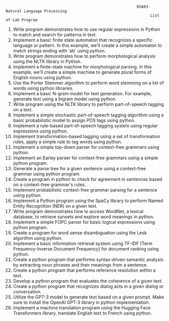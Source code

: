                                                               DSA03-Natural Language Processing
                                                                    List of Lab Program
1.	Write program demonstrates how to use regular expressions in Python to match and search for patterns in text.
2.	Implement a basic finite state automaton that recognizes a specific language or pattern. In this example, we'll create a simple automaton to match strings ending with 'ab' using python.
3.	Write program demonstrates how to perform morphological analysis using the NLTK library in Python.
4.	Implement a finite-state machine for morphological parsing. In this example, we'll create a simple machine to generate plural forms of English nouns using python.
5.	Use the Porter Stemmer algorithm to perform word stemming on a list of words using python libraries.
6.	Implement a basic N-gram model for text generation. For example, generate text using a bigram model using python.
7.	Write program using the NLTK library to perform part-of-speech tagging on a text.
8.	Implement a simple stochastic part-of-speech tagging algorithm using a basic probabilistic model to assign POS tags using python.
9.	Implement a rule-based part-of-speech tagging system using regular expressions using python.
10.	Implement transformation-based tagging using a set of transformation rules, apply a simple rule to tag words using python.
11.	Implement a simple top-down parser for context-free grammars using python.
12.	Implement an Earley parser for context-free grammars using a simple python program.
13.	Generate a parse tree for a given sentence using a context-free grammar using python program.
14.	Create a program in python to check for agreement in sentences based on a context-free grammar's rules.
15.	Implement probabilistic context-free grammar parsing for a sentence using python.
16.	Implement a Python program using the SpaCy library to perform Named Entity Recognition (NER) on a given text.
17.	Write program demonstrates how to access WordNet, a lexical database, to retrieve synsets and explore word meanings in python.
18.	Implement a simple FOPC parser for basic logical expressions using python program.
19.	Create a program for word sense disambiguation using the Lesk algorithm using python.
20.	Implement a basic information retrieval system using TF-IDF (Term Frequency-Inverse Document Frequency) for document ranking using python.
21.	Create a python program that performs syntax-driven semantic analysis by extracting noun phrases and their meanings from a sentence.
22.	Create a python program that performs reference resolution within a text.
23.	Develop a python program that evaluates the coherence of a given text.
24.	Create a python program that recognizes dialog acts in a given dialog or conversation.
25.	Utilize the GPT-3 model to generate text based on a given prompt. Make sure to install the OpenAI GPT-3 library in python implementation.
26.	Implement a machine translation program using the Hugging Face Transformers library,  translate English text to French using python.
